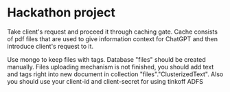 # Hackathon project

Take client's request and proceed it through caching gate.
Cache consists of pdf files that are used to give information context 
for ChatGPT and then introduce client's request to it.

Use mongo to keep files with tags. 
Database "files" should be created manually.
Files uploading mechanism is not finished, 
you should add text and tags right into new document in collection "files"."ClusterizedText".
Also you should use your client-id and client-secret for using tinkoff ADFS


